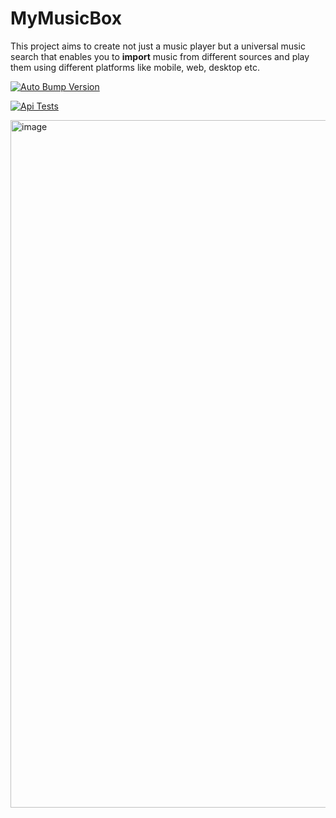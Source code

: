 # MyMusicBox

This project aims to create not just a music player but a universal music search that enables you to **import** music from different sources and play them using different platforms like mobile, web, desktop etc.

[![Auto Bump Version](https://github.com/DutchJavaDev/MyMusicBox/actions/workflows/frontend.yml/badge.svg)](https://github.com/DutchJavaDev/MyMusicBox/actions/workflows/frontend.yml)

[![Api Tests](https://github.com/DutchJavaDev/MyMusicBox/actions/workflows/backend.yml/badge.svg)](https://github.com/DutchJavaDev/MyMusicBox/actions/workflows/backend.yml)

<img width="1700" height="1100" alt="image" src="https://github.com/user-attachments/assets/46c28474-9b18-4c26-bad8-dc4dda5b4387" />

